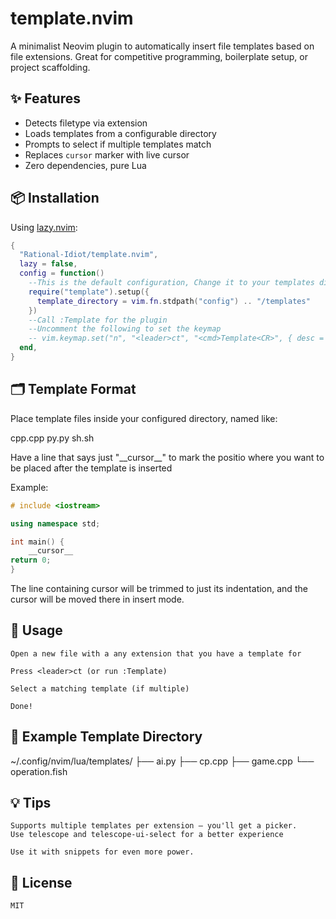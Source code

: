 # template.nvim

A minimalist Neovim plugin to automatically insert file templates based on file extensions. Great for competitive programming, boilerplate setup, or project scaffolding.

## ✨ Features

- Detects filetype via extension
- Loads templates from a configurable directory
- Prompts to select if multiple templates match
- Replaces `cursor` marker with live cursor
- Zero dependencies, pure Lua

## 📦 Installation

Using [lazy.nvim](https://github.com/folke/lazy.nvim):

```lua
{
  "Rational-Idiot/template.nvim",
  lazy = false,
  config = function()
    --This is the default configuration, Change it to your templates directory
    require("template").setup({
      template_directory = vim.fn.stdpath("config") .. "/templates"
    })
    --Call :Template for the plugin
    --Uncomment the following to set the keymap
    -- vim.keymap.set("n", "<leader>ct", "<cmd>Template<CR>", { desc = "Insert file template" })
  end,
}
```

## 🗂️ Template Format

Place template files inside your configured directory, named like:

cpp.cpp
py.py
sh.sh

Have a line that says just "\_\_cursor\_\_" to mark the positio where you want to be placed after the template is inserted

Example:

```cpp
# include <iostream>

using namespace std;

int main() {
    __cursor__
return 0;
}
```

The line containing cursor will be trimmed to just its indentation, and the cursor will be moved there in insert mode.

## 🚀 Usage

    Open a new file with a any extension that you have a template for

    Press <leader>ct (or run :Template)

    Select a matching template (if multiple)

    Done!

## 📁 Example Template Directory

~/.config/nvim/lua/templates/
├── ai.py
├── cp.cpp
├── game.cpp
└── operation.fish

## 💡 Tips

    Supports multiple templates per extension — you'll get a picker.
    Use telescope and telescope-ui-select for a better experience

    Use it with snippets for even more power.

## 📜 License

    MIT

